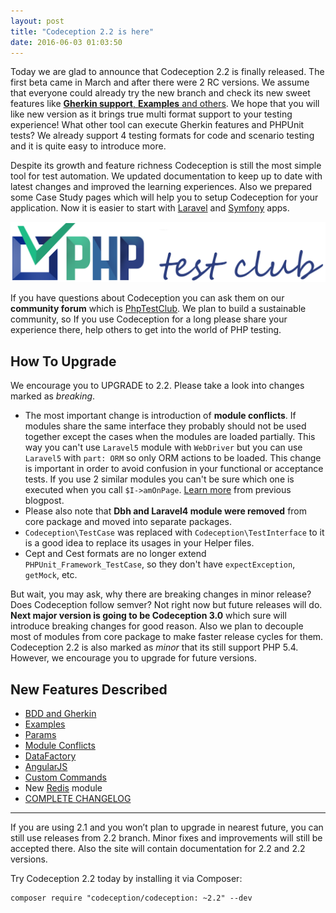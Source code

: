 ```yaml
---
layout: post
title: "Codeception 2.2 is here"
date: 2016-06-03 01:03:50
---
```


Today we are glad to announce that Codeception 2.2 is finally released. The first beta came in March and after there were 2 RC versions. We assume that everyone could already try the new branch and check its new sweet features like [**Gherkin support**, **Examples** and others](http://codeception.com/changelog). We hope that you will like new version as it brings true multi format support to your testing experience! What other tool can execute Gherkin features and PHPUnit tests? We already support 4 testing formats for code and scenario testing and it is quite easy to introduce more.

Despite its growth and feature richness Codeception is still the most simple tool for test automation. We updated documentation to keep up to date with latest changes and improved the learning experiences. Also we prepared some Case Study pages which will help you to setup Codeception for your application. Now it is easier to start with [Laravel](http://codeception.com/for/laravel) and [Symfony](http://codeception.com/for/symfony) apps.

[![](/images/phptestclub.png)](http://phptest.club)

If you have questions about Codeception you can ask them on our **community forum** which is [PhpTestClub](http://phptest.club). We plan to build a sustainable community, so If you use Codeception for a long please share your experience there, help others to get into the world of PHP testing.

## How To Upgrade

We encourage you to UPGRADE to 2.2. Please take a look into changes marked as *breaking*. 

* The most important change is introduction of **module conflicts**. If modules share the same interface they probably should not be used together except the cases when the modules are loaded partially. This way you can't use `Laravel5` module with `WebDriver` but you can use `Laravel5` with `part: ORM` so only ORM actions to be loaded. This change is important in order to avoid confusion in your functional or acceptance tests. If you use 2 similar modules you can't be sure which one is executed when you call `$I->amOnPage`. [Learn more](codeception.com/03-05-2016/codeception-2.2.-upcoming-features.html#conflicts) from previous blogpost.
* Please also note that **Dbh and Laravel4 module were removed** from core package and moved into separate packages. 
* `Codeception\TestCase` was replaced with `Codeception\TestInterface` to it is a good idea to replace its usages in your Helper files.
* Cept and Cest formats are no longer extend `PHPUnit_Framework_TestCase`, so they don't have `expectException`, `getMock`, etc.

But wait, you may ask, why there are breaking changes in minor release? Does Codeception follow semver? 
Not right now but future releases will do. **Next major version is going to be Codeception 3.0** which sure will introduce breaking changes for good reason. Also we plan to decouple most of modules from core package to make faster release cycles for them. Codeception 2.2 is also marked as *minor* that its still support PHP 5.4. However, we encourage you to upgrade for future versions.

## New Features Described

* [BDD and Gherkin](http://codeception.com/docs/07-BDD)
* [Examples](http://codeception.com/docs/07-AdvancedUsage#Examples)
* [Params](http://codeception.com/docs/06-ModulesAndHelpers#Dynamic-Configuration-With-Params)
* [Module Conflicts](http://codeception.com/docs/06-ModulesAndHelpers#Module-Conflicts)
* [DataFactory](http://codeception.com/docs/09-Data#DataFactory)
* [AngularJS](http://codeception.com/docs/03-AcceptanceTests#AngularJS-Testing)
* [Custom Commands](http://codeception.com/docs/08-Customization#Custom-Commands)
* New [Redis](http://codeception.com/docs/modules/Redis) module
* [COMPLETE CHANGELOG](http://codeception.com/changelog)


---

If you are using 2.1 and you won’t plan to upgrade in nearest future, you can still use releases from 2.2 branch. Minor fixes and improvements will still be accepted there. Also the site will contain documentation for 2.2 and 2.2 versions.

Try Codeception 2.2 today by installing it via Composer:

```
composer require "codeception/codeception: ~2.2" --dev
```

